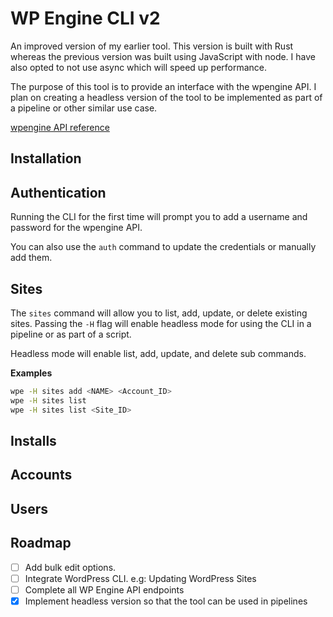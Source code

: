 # WP Engine CLI v2

An improved version of my earlier tool. This version is built with Rust whereas the previous version was built using JavaScript with node.
I have also opted to not use async which will speed up performance.

The purpose of this tool is to provide an interface with the wpengine API. I plan on creating a headless
version of the tool to be implemented as part of a pipeline or other similar use case.

[wpengine API reference](https://wpengineapi.com/reference)

## Installation

## Authentication

Running the CLI for the first time will prompt you to add a username and password for the wpengine API.

You can also use the `auth` command to update the credentials or manually add them.

## Sites

The `sites` command will allow you to list, add, update, or delete existing sites. Passing the 
`-H` flag will enable headless mode for using the CLI in a pipeline or as part of a script.

Headless mode will enable list, add, update, and delete sub commands. 

**Examples**

```bash
wpe -H sites add <NAME> <Account_ID>
wpe -H sites list
wpe -H sites list <Site_ID>
```


## Installs

## Accounts

## Users

## Roadmap

- [ ] Add bulk edit options.
- [ ] Integrate WordPress CLI. e.g: Updating WordPress Sites
- [ ] Complete all WP Engine API endpoints
- [x] Implement headless version so that the tool can be used in pipelines
